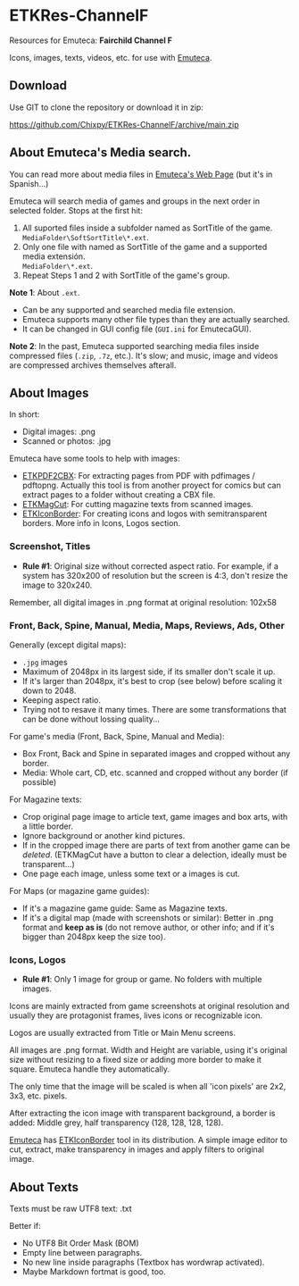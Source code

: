 # ETKRes-ChannelF

Resources for Emuteca: **Fairchild Channel F**

Icons, images, texts, videos, etc. for use with [Emuteca](https://github.com/Chixpy/Emuteca).

## Download

Use GIT to clone the repository or download it in zip:

https://github.com/Chixpy/ETKRes-ChannelF/archive/main.zip

## About Emuteca's Media search.

You can read more about media files in [Emuteca's Web Page](https://chixpy.github.io/Emuteca/pages/Media-Files.html) (but it's in Spanish...)

Emuteca will search media of games and groups in the next order in selected folder. Stops at the first hit:   
    
  1. All suported files inside a subfolder named as SortTitle of the game.<br />`MediaFolder\SoftSortTitle\*.ext`.
  2. Only one file with named as SortTitle of the game and a supported media extensión.<br />`MediaFolder\*.ext`. 
  3. Repeat Steps 1 and 2 with SortTitle of the game's group.
  
**Note 1**: About `.ext`.
  - Can be any supported and searched media file extension.
  - Emuteca supports many other file types than they are actually searched.
  - It can be changed in GUI config file (`GUI.ini` for EmutecaGUI).  
  
**Note 2**: In the past, Emuteca supported searching media files inside compressed files (`.zip`, `.7z`, etc.). It's slow; and music, image and vídeos are compressed archives themselves afterall.

## About Images

In short: 

  - Digital images: .png
  - Scanned or photos: .jpg

Emuteca have some tools to help with images:

 - [ETKPDF2CBX](https://github.com/Chixpy/Emuteca/blob/master/bin/Tools/ETKPDF2CBX.exe): For extracting pages from PDF with pdfimages / pdftopng. Actually this tool is from another proyect for comics but can extract pages to a folder without creating a CBX file.
 - [ETKMagCut](https://github.com/Chixpy/Emuteca/blob/master/bin/Tools/ETKMagCut.exe): For cutting magazine texts from scanned images.
 - [ETKIconBorder](https://github.com/Chixpy/Emuteca/blob/master/bin/Tools/ETKIconBorder.exe): For creating icons and logos with semitransparent borders. More info in Icons, Logos section.


### Screenshot, Titles

  - **Rule #1**: Original size without corrected aspect ratio. For example, if a system has 320x200 of resolution but the screen is 4:3, don't resize the image to 320x240.

Remember, all digital images in .png format at original resolution: 102x58



### Front, Back, Spine, Manual, Media, Maps, Reviews, Ads, Other

Generally (except digital maps):

  - `.jpg` images
  - Maximum of 2048px in its largest side, if its smaller don't scale it up.
  - If it's larger than 2048px, it's best to crop (see below) before scaling it down to 2048. 
  - Keeping aspect ratio.
  - Trying not to resave it many times. There are some transformations that can be done without lossing quality...

For game's media (Front, Back, Spine, Manual and Media):

  - Box Front, Back and Spine in separated images and cropped without any border. 
  - Media: Whole cart, CD, etc. scanned and cropped without any border (if possible)

For Magazine texts:

  - Crop original page image to article text, game images and box arts, with a little border.
  - Ignore background or another kind pictures.
  - If in the cropped image there are parts of text from another game can be *deleted*. (ETKMagCut have a button to clear a delection, ideally must be transparent...)
  - One page each image, unless some text or a images is cut.

For Maps (or magazine game guides):

  - If it's a magazine game guide: Same as Magazine texts.
  - If it's a digital map (made with screenshots or similar): Better in .png format and **keep as is** (do not remove author, or other info; and if it's bigger than 2048px keep the size too).

### Icons, Logos

  - **Rule #1**: Only 1 image for group or game. No folders with multiple images.

Icons are mainly extracted from game screenshots at original resolution and usually they are protagonist frames, lives icons or recognizable icon.

Logos are usually extracted from Title or Main Menu screens.

All images are .png format. Width and Height are variable, using it's original size without resizing to a fixed size or adding more border to make it square. Emuteca handle they automatically.

The only time that the image will be scaled is when all 'icon pixels' are 2x2, 3x3, etc. pixels.

After extracting the icon image with transparent background, a border is added: Middle grey, half transparency (128, 128, 128, 128). 

[Emuteca](https://github.com/chixpy/emuteca) has [ETKIconBorder](https://github.com/Chixpy/Emuteca/blob/master/bin/Tools/ETKIconBorder.exe) tool in its distribution. A simple image editor to cut, extract, make transparency in images and apply filters to original image.



## About Texts

Texts must be raw UTF8 text: .txt

Better if:

  - No UTF8 Bit Order Mask (BOM)
  - Empty line between paragraphs.
  - No new line inside paragraphs (Textbox has wordwrap activated).
  - Maybe Markdown fortmat is good, too.
  
